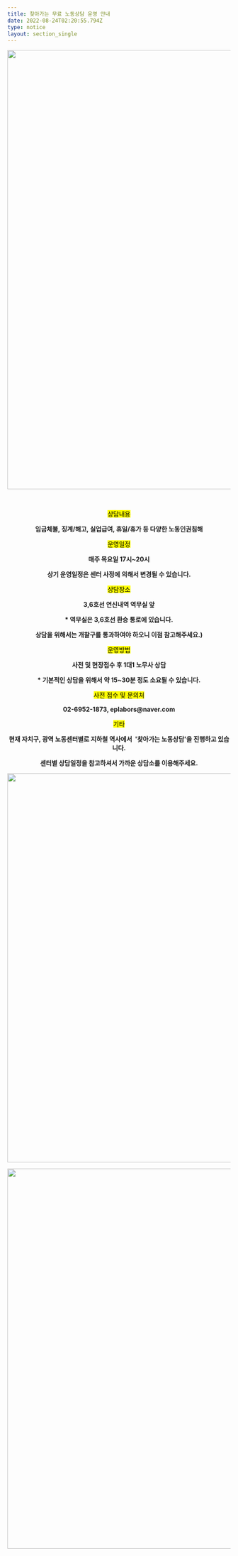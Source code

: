 ```yaml
---
title: 찾아가는 무료 노동상담 운영 안내
date: 2022-08-24T02:20:55.794Z
type: notice
layout: section_single
---
```

<p><img style="display: block; margin-left: auto; margin-right: auto;" src="https://drive.tiny.cloud/1/engl1s97gj9hrxpoa7eh7z5f05ozxfm1box3nxkh4j7a43ei/e7fc24bd-b9ce-412f-80c9-ba04cc536605" alt="" width="700" height="989" /></p>
<p>&nbsp;</p>
<p id="SE-f58a29c9-66c2-45d8-9c1e-6e082ff5389a" class="se-text-paragraph se-text-paragraph-align-center se-is-text-paragraph-block-selected" style="text-align: center;"><span id="SE-e16a89bf-4df1-48ec-9c94-5e269e386e28" class="se-ff-nanumgothic se-fs19 se-highlight __se-node"><mark>상담내용</mark></span></p>
<p id="SE-44ec838a-e758-49b4-9d42-67486d871499" class="se-text-paragraph se-text-paragraph-align-center se-is-text-paragraph-block-selected" style="text-align: center;"><span id="SE-6e3f5550-2ad4-45e2-b3df-d14afe7e98bf" class="se-ff-nanumgothic se-fs15 __se-node"><strong>임금체불, 징계/해고, 실업급여, 휴일/휴가 등 다양한 노동인권침해</strong></span></p>
<p id="SE-78b5d07d-fa31-4619-af61-b16a2e6dffc4" class="se-text-paragraph se-text-paragraph-align-center se-is-text-paragraph-block-selected" style="text-align: center;"><span id="SE-4f59b2d2-06f4-4333-802a-7d69b48f5f6b" class="se-ff-nanumgothic se-fs15 __se-node"></span></p>
<p id="SE-4cee9972-8aae-43d3-b792-701db10f25d4" class="se-text-paragraph se-text-paragraph-align-center se-is-text-paragraph-block-selected" style="text-align: center;"><span id="SE-5fa7f736-c444-4538-a22d-ec56c404509d" class="se-ff-nanumgothic se-fs19 se-highlight __se-node"><mark>운영일정</mark></span></p>
<p id="SE-b3a32355-60fd-4385-89c6-906bd8396e1b" class="se-text-paragraph se-text-paragraph-align-center se-is-text-paragraph-block-selected" style="text-align: center;"><span id="SE-bebfdfb6-59cb-4a90-9e05-470eb32d8541" class="se-ff-nanumgothic se-fs15 __se-node"><strong>매주 목요일 17시~20시</strong></span></p>
<p id="SE-185c99db-7739-4b57-8e9c-2e57f8198c09" class="se-text-paragraph se-text-paragraph-align-center se-is-text-paragraph-block-selected" style="text-align: center;"><span id="SE-ab20d4fe-dc40-4e41-95c0-f421b51d5396" class="se-ff-nanumgothic se-fs15 __se-node"><strong>상기 운영일정은 센터 사정에 의해서 변경될 수 있습니다.</strong></span></p>
<p id="SE-86328615-1f6d-4df5-8f6c-690370ef41af" class="se-text-paragraph se-text-paragraph-align-center se-is-text-paragraph-block-selected" style="text-align: center;"><span id="SE-564f49e7-f16b-4ff2-b2c4-5c429499f5be" class="se-ff-nanumgothic se-fs15 __se-node"></span></p>
<p id="SE-79fa994e-fe65-436a-bd5b-fb546631463a" class="se-text-paragraph se-text-paragraph-align-center se-is-text-paragraph-block-selected" style="text-align: center;"><span id="SE-1cca4887-6ca9-422a-8d8b-77cf78932c63" class="se-ff-nanumgothic se-fs19 se-highlight __se-node"><mark>상담장소</mark></span></p>
<p id="SE-489fbb06-5417-4eeb-b9b0-bbe161cc1512" class="se-text-paragraph se-text-paragraph-align-center se-is-text-paragraph-block-selected" style="text-align: center;"><span id="SE-b5477a98-2cb9-4ad4-8ce3-a41763ffab31" class="se-ff-nanumgothic se-fs15 __se-node"><strong>3,6호선 연신내역 역무실 앞</strong></span></p>
<p id="SE-ed64c3d4-8896-48a0-ac18-d0562758cf48" class="se-text-paragraph se-text-paragraph-align-center se-is-text-paragraph-block-selected" style="text-align: center;"><span id="SE-62ceea12-a803-4f73-a2d7-e9f095df4543" class="se-ff-nanumgothic se-fs15 __se-node"><strong>* 역무실은 3,6호선 환승 통로에 있습니다.</strong></span></p>
<p id="SE-7120691f-903f-497a-ba21-fd724ab1d1b9" class="se-text-paragraph se-text-paragraph-align-center se-is-text-paragraph-block-selected" style="text-align: center;"><span id="SE-86b542f9-535b-402b-887d-e3ad24a627ce" class="se-ff-nanumgothic se-fs15 __se-node"><strong>상담을 위해서는 개찰구를 통과하여야 하오니 이점 참고해주세요.)</strong></span></p>
<p id="SE-b523c952-33fc-43b5-b68b-9de4dc60905f" class="se-text-paragraph se-text-paragraph-align-center se-is-text-paragraph-block-selected" style="text-align: center;"><span id="SE-d769c98e-6e8f-4a28-b8e0-b32abf90250f" class="se-ff-nanumgothic se-fs15 __se-node"></span></p>
<p id="SE-7e6bde0c-f52b-423c-8ac3-9e27d30bd9a9" class="se-text-paragraph se-text-paragraph-align-center se-is-text-paragraph-block-selected" style="text-align: center;"><span id="SE-544430e2-cc48-4f50-b91d-4c297369f51f" class="se-ff-nanumgothic se-fs19 se-highlight __se-node"><mark>운영방법</mark></span></p>
<p id="SE-69302df2-cfbc-494e-9efb-1e190c33ae0f" class="se-text-paragraph se-text-paragraph-align-center se-is-text-paragraph-block-selected" style="text-align: center;"><span id="SE-b96a60fd-0e33-47d8-9f88-77f4ddeb75db" class="se-ff-nanumgothic se-fs15 __se-node"><strong>사전 및 현장접수 후 1대1 노무사 상담</strong></span></p>
<p id="SE-63892488-0d09-49a3-89fe-28a27d2eb2d3" class="se-text-paragraph se-text-paragraph-align-center se-is-text-paragraph-block-selected" style="text-align: center;"><span id="SE-25b199ee-31b5-4261-9e67-0f94a4b8c1f0" class="se-ff-nanumgothic se-fs15 __se-node"><strong>* 기본적인 상담을 위해서 약 15~30분 정도 소요될 수 있습니다.</strong></span></p>
<p id="SE-c70fea83-2387-4136-b697-ba63ca9ab4bb" class="se-text-paragraph se-text-paragraph-align-center se-is-text-paragraph-block-selected" style="text-align: center;"><span id="SE-4cd8a237-8032-438c-b891-743c541b0934" class="se-ff-nanumgothic se-fs15 __se-node"></span></p>
<p id="SE-eb21ff4a-0620-4eff-975a-bfb38f11fa35" class="se-text-paragraph se-text-paragraph-align-center se-is-text-paragraph-block-selected" style="text-align: center;"><span id="SE-93b63fa5-e0a0-404a-9592-23cb13bad340" class="se-ff-nanumgothic se-fs19 se-highlight __se-node"><mark>사전 접수 및 문의처</mark></span></p>
<p id="SE-1acd69bb-e03f-4564-b6c9-7e397505ad9e" class="se-text-paragraph se-text-paragraph-align-center se-is-text-paragraph-block-selected" style="text-align: center;"><span id="SE-0f34a6eb-2bf1-4a16-a789-dbeb895b9526" class="se-ff-nanumgothic se-fs15 __se-node"><strong>02-6952-1873, eplabors@naver.com</strong></span></p>
<p id="SE-77f9e125-7379-4981-88b0-3d66e65f118d" class="se-text-paragraph se-text-paragraph-align-center se-is-text-paragraph-block-selected" style="text-align: center;"><span id="SE-654eaee8-5bb6-4fa0-97f0-5c087d3517ee" class="se-ff-nanumgothic se-fs15 __se-node"></span></p>
<p id="SE-6ecc3b3f-bfca-4ced-b5e8-96286d06a976" class="se-text-paragraph se-text-paragraph-align-center se-is-text-paragraph-block-selected" style="text-align: center;"><span id="SE-d63b5cd3-a9bb-4c15-a9ea-2b60a1106cad" class="se-ff-nanumgothic se-fs19 se-highlight __se-node"><mark>기타</mark></span></p>
<p id="SE-6077c91e-1699-4a1b-af43-2c3e4bf4ed26" class="se-text-paragraph se-text-paragraph-align-center se-is-text-paragraph-block-selected" style="text-align: center;"><span id="SE-a16bccde-b56d-41b0-a154-401e3a3ee486" class="se-ff-nanumgothic se-fs15 __se-node"><strong>현재 자치구, 광역 노동센터별로 지하철 역사에서&nbsp; '찾아가는 노동상담'을 진행하고 있습니다. </strong></span></p>
<p class="se-text-paragraph se-text-paragraph-align-center se-is-text-paragraph-block-selected" style="text-align: center;"><span id="SE-a16bccde-b56d-41b0-a154-401e3a3ee486" class="se-ff-nanumgothic se-fs15 __se-node"><strong>센터별 상담일정을 참고하셔서 가까운 상담소를 이용해주세요.</strong></span></p>
<p class="se-text-paragraph se-text-paragraph-align-center se-is-text-paragraph-block-selected" style="text-align: center;"><span class="se-ff-nanumgothic se-fs15 __se-node"><strong><img src="https://drive.tiny.cloud/1/engl1s97gj9hrxpoa7eh7z5f05ozxfm1box3nxkh4j7a43ei/4ac0c0e6-9f3a-451a-b9a0-e34fcb0a9159" alt="" width="762" height="876" /></strong></span></p>
<p><img style="display: block; margin-left: auto; margin-right: auto;" src="https://drive.tiny.cloud/1/engl1s97gj9hrxpoa7eh7z5f05ozxfm1box3nxkh4j7a43ei/e988f536-c158-4b49-9534-18d308f9a467" alt="" width="745" height="856" /></p>